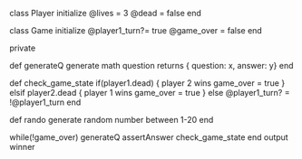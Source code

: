 class Player
  initialize
  @lives = 3
  @dead = false
end

class Game
  initialize
  @player1_turn?= true
  @game_over = false
  end

  private

  def generateQ
    generate math question
    returns { question: x, answer: y}
  end

  def check_game_state
    if(player1.dead) {
      player 2 wins
      game_over = true
    } elsif player2.dead {
      player 1 wins
      game_over = true
    } else 
    @player1_turn? = !@player1_turn
  end

  def rando
    generate random number between 1-20
  end

  while(!game_over)
  generateQ
  assertAnswer
  check_game_state
  end
  output winner